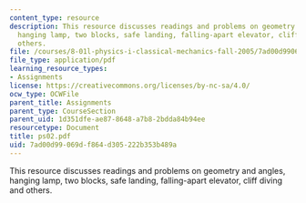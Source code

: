 ```yaml
---
content_type: resource
description: This resource discusses readings and problems on geometry and angles,
  hanging lamp, two blocks, safe landing, falling-apart elevator, cliff diving and
  others.
file: /courses/8-01l-physics-i-classical-mechanics-fall-2005/7ad00d99069df864d305222b353b489a_ps02.pdf
file_type: application/pdf
learning_resource_types:
- Assignments
license: https://creativecommons.org/licenses/by-nc-sa/4.0/
ocw_type: OCWFile
parent_title: Assignments
parent_type: CourseSection
parent_uid: 1d351dfe-ae87-8648-a7b8-2bdda84b94ee
resourcetype: Document
title: ps02.pdf
uid: 7ad00d99-069d-f864-d305-222b353b489a
---
```

This resource discusses readings and problems on geometry and angles, hanging lamp, two blocks, safe landing, falling-apart elevator, cliff diving and others.